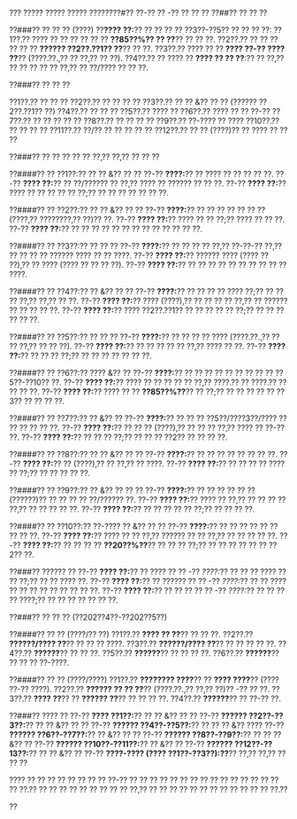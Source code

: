 ??? ????? ????? ????? ????????#?? ??-?? ?? -?? ?? ?? ??
??##?? ?? ?? ??

??###?? ?? ?? ?? (????)
??**???? ??:**?? ?? ?? ?? ?? ??3??-??5?? ?? ?? ?? ??:
??1??.?? ???? ?? ?? ?? ?? ?? ?? **??85??%?? ?? ??**?? ?? ?? ??.
??2??.?? ?? ?? ?? ?? ?? ?? **?????? ??2??.??1?? ??**?? ?? ??.
??3??.?? ???? ?? ?? **???? ??-?? ???? ??**?? (????.??.,?? ?? ??,?? ?? ??).
??4??.?? ?? ???? ?? **???? ?? ?? ??**:?? ?? ??,?? ?? ?? ?? ?? ?? ??,?? ?? ??/???? ?? ?? ??.

??###?? ?? ?? ??

??1??.?? ?? ?? ??
??2??.?? ?? ?? ?? ??
??3??.?? ?? ?? &?? ?? ?? (?????? ??2??.??1?? ??)
??4??.?? ?? ?? ??
??5??.?? ???? ??
??6??.?? ???? ?? ?? ??-??
??7??.?? ?? ?? ?? ?? ??
??8??.?? ?? ?? ?? ??
??9??.?? ??-???? ?? ????
??10??.?? ?? ?? ?? ??
??11??.?? ??/?? ?? ?? ?? ?? ??
??12??.?? ?? ?? (????)?? ?? ???? ?? ?? ??

??###?? ?? ?? ?? ?? ?? ??,?? ??,?? ?? ?? ??

??####?? ?? ??1??:?? ?? ?? &?? ?? ??
??-?? **????:**?? ?? ???? ?? ?? ?? ?? ??.
??-?? **???? ??:**?? ?? ??/?????? ?? ??,?? ???? ?? ?????? ?? ?? ??.
??-?? **???? ??:**?? ???? ?? ?? ?? ?? ?? ??;?? ?? ?? ?? ?? ?? ?? ??.

??####?? ?? ??2??:?? ?? ?? &?? ?? ??
??-?? **????:**?? ?? ?? ?? ?? ?? ?? ?? (????,?? ????????,?? ??)?? ??.
??-?? **???? ??:**?? ???? ?? ?? ??;?? ???? ?? ?? ??.
??-?? **???? ??:**?? ?? ?? ?? ?? ?? ?? ?? ?? ?? ?? ?? ?? ??.

??####?? ?? ??3??:?? ?? ?? ??
??-?? **????:**?? ?? ?? ?? ?? ??,?? ??-??-?? ??,?? ?? ?? ?? ?? ?????? ???? ?? ?? ????.
??-?? **???? ??:**?? ?????? ???? (???? ?? ??),?? ?? ???? (???? ?? ?? ?? ??).
??-?? **???? ??:**?? ?? ?? ?? ?? ?? ?? ?? ?? ?? ?? ????.

??####?? ?? ??4??:?? ?? &?? ?? ??
??-?? **????:**?? ?? ?? ?? ?? ???? ??;?? ?? ?? ?? ??,?? ??,?? ?? ??.
??-?? **???? ??:**?? ???? (????),?? ?? ?? ?? ?? ??,?? ?? ?????? ?? ?? ?? ?? ??.
??-?? **???? ??:**?? ???? ??2??.??1?? ?? ?? ?? ?? ?? ??;?? ?? ?? ?? ?? ?? ??.

??####?? ?? ??5??:?? ?? ?? ??
??-?? **????:**?? ?? ?? ?? ?? ???? (????.??.,?? ?? ?? ??,?? ?? ?? ??).
??-?? **???? ??:**?? ?? ?? ?? ?? ?? ??,?? ???? ?? ??.
??-?? **???? ??:**?? ?? ?? ?? ??;?? ?? ?? ?? ?? ?? ?? ??.

??####?? ?? ??6??:?? ???? &?? ??
??-?? **????:**?? ?? ?? ?? ?? ?? ?? ?? ?? ?? ??5??-??10?? ??.
??-?? **???? ??:**?? ???? ?? ?? ?? ?? ?? ??,?? ????.?? ?? ????.?? ?? ?? ?? ??.
??-?? **???? ??:**?? ???? ?? ?? **??85??%??**?? ?? ??;?? ?? ?? ?? ?? ?? ??3?? ?? ?? ?? ??.

??####?? ?? ??7??:?? ?? &?? ??
??-?? **????:**?? ?? ?? ?? ??5??/????3??/???? ?? ?? ?? ?? ?? ??.
??-?? **???? ??:**?? ?? ?? ?? (????),?? ?? ?? ?? ??,?? ???? ?? ??-?? ??.
??-?? **???? ??:**?? ?? ?? ?? ??;?? ?? ?? ?? ??2?? ?? ?? ?? ??.

??####?? ?? ??8??:?? ?? ?? &?? ?? ??
??-?? **????:**?? ?? ?? ?? ?? ?? ?? ?? ??.
??-?? **???? ??:**?? ?? (????),?? ?? ??,?? ?? ????.
??-?? **???? ??:**?? ?? ?? ?? ?? ???? ?? ??;?? ?? ?? ?? ?? ??.

??####?? ?? ??9??:?? ?? &?? ?? ?? ??
??-?? **????:**?? ?? ?? ?? ?? ?? ?? (??????)?? ?? ?? ?? ?? ??/?????? ??.
??-?? **???? ??:**?? ???? ?? ??,?? ?? ?? ?? ?? ??,?? ?? ?? ?? ?? ??.
??-?? **???? ??:**?? ?? ?? ?? ?? ?? ??;?? ?? ?? ?? ??.

??####?? ?? ??10??:?? ??-???? ?? &?? ?? ??
??-?? **????:**?? ?? ?? ?? ?? ?? ?? ?? ?? ??.
??-?? **???? ??:**?? ???? ?? ?? ??,?? ?????? ?? ?? ??,?? ?? ?? ?? ?? ??.
??-?? **???? ??:**?? ?? ?? ?? ?? **??20??%??**?? ?? ?? ?? ??;?? ?? ?? ?? ?? ?? ?? ??2?? ??.

??###?? ?????? ??
??-?? **???? ??:**?? ?? ????
?? ?? -?? *????:*?? ?? ?? ?? ???? ?? ?? ??;?? ?? ?? ???? ??.
??-?? **???? ??:**?? ?? ??????
?? ?? -?? *????:*?? ?? ?? ???? ?? ?? ?? ?? ?? ?? ?? ?? ??.
??-?? **???? ??:**?? ?? ?? ??
?? ?? -?? *????:*?? ?? ?? ?? ?? ????;?? ?? ?? ?? ?? ?? ?? ??.

??###?? ?? ?? ?? (??202??4??-??202??5??)

??####?? ?? ?? (????/?? ??)
??1??.?? **???? ?? ??**?? ?? ?? ??.
??2??.?? **??????/???? ??**?? ?? ?? ?? ????.
??3??.?? **??????/???? ??**?? ?? ?? ?? ?? ??.
??4??.?? **??????**?? ?? ?? ??.
??5??.?? **??????**?? ?? ?? ?? ??.
??6??.?? **??????**?? ?? ?? ?? ??-????.

??####?? ?? ?? (????/????)
??1??.?? **???????? ????**?? ?? **???? ????**?? (???? ??-?? ????).
??2??.?? **?????? ?? ?? ??**?? (????.??.,?? ??,?? ??)?? -?? ?? ??.
??3??.?? **???? ??**?? ?? **?????? ??**?? ?? ?? ?? ??.
??4??.?? **??????**?? ?? ??-?? ??.

??###?? ???? ??
??-?? **???? ??1??:**?? ?? ?? &?? ?? ??
??-?? **?????? ??2??-??3??:**?? ?? ?? &?? ?? ??
??-?? **?????? ??4??-??5??:**?? ?? ?? ?? &?? ????
??-?? **?????? ??6??-??7??:**?? ?? &?? ?? ??
??-?? **?????? ??8??-??9??:**?? ?? ?? ?? &?? ??
??-?? **?????? ??10??-??11??:**?? ?? &?? ??
??-?? **?????? ??12??-??13??:**?? ?? ?? &?? ??
??-?? **????-???? (???? ??1??-??3??):??**?? ??,?? ??,?? ?? ?? ??

???? ?? ?? ?? ?? ?? ?? ?? ?? ??-?? ?? ?? ?? ?? ?? ?? ?? ?? ?? ?? ?? ?? ?? ?? ?? ?? ??.?? ?? ?? ?? ?? ?? ?? ?? ?? ?? ??,?? ?? ?? ?? ?? ?? ?? ?? ?? ?? ?? ?? ?? ??.??

??
